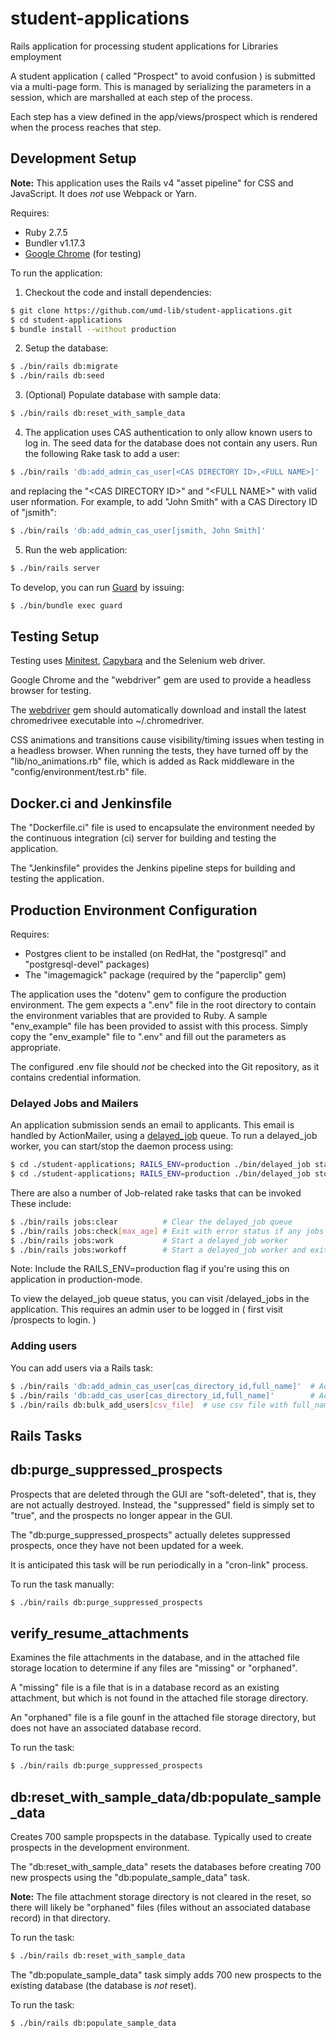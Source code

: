 # student-applications

Rails application for processing student applications for Libraries employment

A student application ( called "Prospect" to avoid confusion ) is submitted via
a multi-page form. This is managed by serializing the parameters in a session,
which are marshalled at each step of the process.

Each step has a view defined in the app/views/prospect which is rendered when
the process reaches that step.

## Development Setup

**Note:** This application uses the Rails v4 "asset pipeline" for
CSS and JavaScript. It does *not* use Webpack or Yarn.

Requires:

* Ruby 2.7.5
* Bundler v1.17.3
* [Google Chrome](https://www.google.com/chrome/index.html) (for testing)

To run the application:

1) Checkout the code and install dependencies:

```bash
$ git clone https://github.com/umd-lib/student-applications.git
$ cd student-applications
$ bundle install --without production
```

2) Setup the database:

```bash
$ ./bin/rails db:migrate
$ ./bin/rails db:seed
```

3) (Optional) Populate database with sample data:

```bash
$ ./bin/rails db:reset_with_sample_data
```

4) The application uses CAS authentication to only allow known users to log in.
The seed data for the database does not contain any users. Run the following
Rake task to add a user:

```bash
$ ./bin/rails 'db:add_admin_cas_user[<CAS DIRECTORY ID>,<FULL NAME>]'
```

and replacing the "\<CAS DIRECTORY ID>" and "\<FULL NAME>" with valid user
nformation. For example, to add "John Smith" with a CAS Directory ID of
"jsmith":

```bash
$ ./bin/rails 'db:add_admin_cas_user[jsmith, John Smith]'
```

5) Run the web application:

```bash
$ ./bin/rails server
```

To develop, you can run [Guard](https://github.com/guard/guard) by issuing:

```bash
$ ./bin/bundle exec guard
```

## Testing Setup

Testing uses [Minitest](https://github.com/seattlerb/minitest),
[Capybara](https://github.com/jnicklas/capybara) and the Selenium web driver.

Google Chrome and the "webdriver" gem are used to provide a headless browser for
testing.

The [webdriver](https://github.com/titusfortner/webdrivers)
gem should automatically download and install the latest chromedrivee executable
into ~/.chromedriver.

CSS animations and transitions cause visibility/timing issues when testing in
a headless browser. When running the tests, they have turned off by the
"lib/no_animations.rb" file, which is added as Rack middleware in the
"config/environment/test.rb" file.

## Docker.ci and Jenkinsfile

The "Dockerfile.ci" file is used to encapsulate the environment needed by the
continuous integration (ci) server for building and testing the application.

The "Jenkinsfile" provides the Jenkins pipeline steps for building and
testing the application.

## Production Environment Configuration

Requires:

* Postgres client to be installed (on RedHat, the "postgresql" and
  "postgresql-devel" packages)
* The "imagemagick" package (required by the "paperclip" gem)

The application uses the "dotenv" gem to configure the production environment.
The gem expects a ".env" file in the root directory to contain the environment
variables that are provided to Ruby. A sample "env_example" file has been
provided to assist with this process. Simply copy the "env_example" file to
".env" and fill out the parameters as appropriate.

The configured .env file should *not* be checked into the Git repository, as it
contains credential information.

### Delayed Jobs and Mailers

An application submission sends an email to applicants. This email is handled
by ActionMailer, using a [delayed_job](https://github.com/collectiveidea/delayed_job)
queue. To run a delayed_job worker, you can start/stop the daemon process using:

```bash
$ cd ./student-applications; RAILS_ENV=production ./bin/delayed_job start
$ cd ./student-applications; RAILS_ENV=production ./bin/delayed_job stop
```

There are also a number of Job-related rake tasks that can be invoked
These include:

```bash
$ ./bin/rails jobs:clear          # Clear the delayed_job queue
$ ./bin/rails jobs:check[max_age] # Exit with error status if any jobs older than max_age seconds haven't been attempted yet
$ ./bin/rails jobs:work           # Start a delayed_job worker
$ ./bin/rails jobs:workoff        # Start a delayed_job worker and exit when all available jobs are complete
```

Note: Include the RAILS_ENV=production flag if you're using this on
application in production-mode.

To view the delayed_job queue status, you can visit /delayed_jobs in the
application. This requires an admin user to be logged in ( first visit
/prospects to login. )

### Adding users

You can add users via a Rails task:

```bash
$ ./bin/rails 'db:add_admin_cas_user[cas_directory_id,full_name]'  # Add an admin user
$ ./bin/rails 'db:add_cas_user[cas_directory_id,full_name]'        # Add a non-admin user
$ ./bin/rails db:bulk_add_users[csv_file]  # use csv file with full_name, directory_id rows
```

## Rails Tasks

## db:purge_suppressed_prospects

Prospects that are deleted through the GUI are "soft-deleted", that is, they are
not actually destroyed. Instead, the "suppressed" field is simply set to "true",
and the prospects no longer appear in the GUI.

The "db:purge_suppressed_prospects" actually deletes suppressed prospects, once
they have not been updated for a week.

It is anticipated this task will be run periodically in a "cron-link" process.

To run the task manually:

```bash
$ ./bin/rails db:purge_suppressed_prospects
```

## verify_resume_attachments

Examines the file attachments in the database, and in the attached file storage
location to determine if any files are "missing" or "orphaned".

A "missing" file is a file that is in a database record as an existing
attachment, but which is not found in the attached file storage directory.

An "orphaned" file is a file gounf in the attached file storage directory, but
does not have an associated database record.

To run the task:

```bash
$ ./bin/rails db:purge_suppressed_prospects
```

## db:reset_with_sample_data/db:populate_sample_data

Creates 700 sample propspects in the database. Typically used to create
prospects in the development environment.

The "db:reset_with_sample_data" resets the databases before creating 700
new prospects using the "db:populate_sample_data" task.

**Note:** The file attachment storage directory is not cleared in the reset,
so there will likely be "orphaned" files (files without an associated database
record) in that directory.

To run the task:

```bash
$ ./bin/rails db:reset_with_sample_data
```

The "db:populate_sample_data" task simply adds 700 new prospects to the
existing database (the database is *not* reset).

To run the task:

```bash
$ ./bin/rails db:populate_sample_data
```
